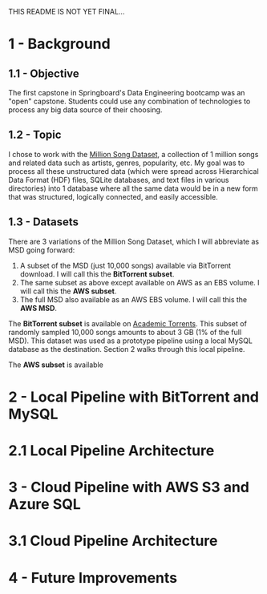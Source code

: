 THIS README IS NOT YET FINAL...

# 1 - Background

## 1.1 - Objective
The first capstone in Springboard's Data Engineering bootcamp was an "open" capstone. Students could use any combination of technologies
to process any big data source of their choosing.

## 1.2 - Topic
I chose to work with the [Million Song Dataset](http://millionsongdataset.com/), a collection of 1 million songs and related data such
as artists, genres, popularity, etc. My goal was to process all these unstructured data (which were spread across Hierarchical Data Format (HDF) files, SQLite databases, and text files in various directories) into 1 database where all the same data would be in a new form that was structured, logically connected, and easily accessible.

## 1.3 - Datasets
There are 3 variations of the Million Song Dataset, which I will abbreviate as MSD going forward:
1. A subset of the MSD (just 10,000 songs) available via BitTorrent download. I will call this the <b>BitTorrent subset</b>.
2. The same subset as above except available on AWS as an EBS volume. I will call this the <b>AWS subset</b>.
3. The full MSD also available as an AWS EBS volume. I will call this the <b>AWS MSD</b>.

The <b>BitTorrent subset</b> is available on [Academic Torrents](https://academictorrents.com/details/e0b6b5ff012fcda7c4a14e4991d8848a6a2bf52b). This subset of randomly sampled 10,000 songs amounts to about 3 GB (1% of the full MSD). This dataset was used as a prototype pipeline using a local MySQL database as the destination. Section 2 walks through this local pipeline.

The <b>AWS subset</b> is available 


# 2 - Local Pipeline with BitTorrent and MySQL

# 2.1 Local Pipeline Architecture

# 3 - Cloud Pipeline with AWS S3 and Azure SQL

# 3.1 Cloud Pipeline Architecture

# 4 - Future Improvements
